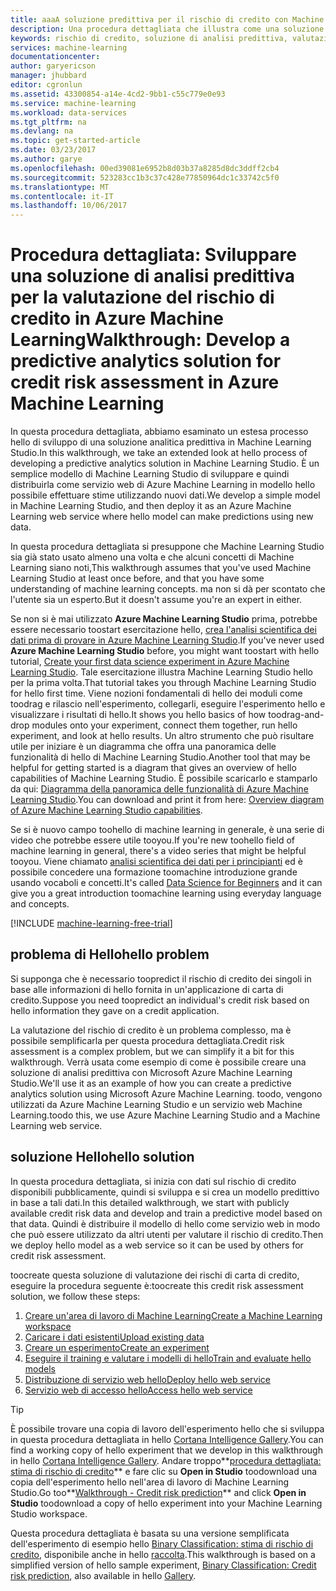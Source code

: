 ```yaml
---
title: aaaA soluzione predittiva per il rischio di credito con Machine Learning | Documenti Microsoft
description: Una procedura dettagliata che illustra come una soluzione analitica predittiva, per la carta di credito toocreate valutazione dei rischi in Azure Machine Learning Studio.
keywords: rischio di credito, soluzione di analisi predittiva, valutazione del rischio
services: machine-learning
documentationcenter: 
author: garyericson
manager: jhubbard
editor: cgronlun
ms.assetid: 43300854-a14e-4cd2-9bb1-c55c779e0e93
ms.service: machine-learning
ms.workload: data-services
ms.tgt_pltfrm: na
ms.devlang: na
ms.topic: get-started-article
ms.date: 03/23/2017
ms.author: garye
ms.openlocfilehash: 00ed39081e6952b8d03b37a8285d8dc3ddff2cb4
ms.sourcegitcommit: 523283cc1b3c37c428e77850964dc1c33742c5f0
ms.translationtype: MT
ms.contentlocale: it-IT
ms.lasthandoff: 10/06/2017
---
```

# <a name="walkthrough-develop-a-predictive-analytics-solution-for-credit-risk-assessment-in-azure-machine-learning"></a><span data-ttu-id="fc1d9-104">Procedura dettagliata: Sviluppare una soluzione di analisi predittiva per la valutazione del rischio di credito in Azure Machine Learning</span><span class="sxs-lookup"><span data-stu-id="fc1d9-104">Walkthrough: Develop a predictive analytics solution for credit risk assessment in Azure Machine Learning</span></span>

<span data-ttu-id="fc1d9-105">In questa procedura dettagliata, abbiamo esaminato un estesa processo hello di sviluppo di una soluzione analitica predittiva in Machine Learning Studio.</span><span class="sxs-lookup"><span data-stu-id="fc1d9-105">In this walkthrough, we take an extended look at hello process of developing a predictive analytics solution in Machine Learning Studio.</span></span> <span data-ttu-id="fc1d9-106">È un semplice modello di Machine Learning Studio di sviluppare e quindi distribuirla come servizio web di Azure Machine Learning in modello hello possibile effettuare stime utilizzando nuovi dati.</span><span class="sxs-lookup"><span data-stu-id="fc1d9-106">We develop a simple model in Machine Learning Studio, and then deploy it as an Azure Machine Learning web service where hello model can make predictions using new data.</span></span> 

<span data-ttu-id="fc1d9-107">In questa procedura dettagliata si presuppone che Machine Learning Studio sia già stato usato almeno una volta e che alcuni concetti di Machine Learning siano noti,</span><span class="sxs-lookup"><span data-stu-id="fc1d9-107">This walkthrough assumes that you've used Machine Learning Studio at least once before, and that you have some understanding of machine learning concepts.</span></span> <span data-ttu-id="fc1d9-108">ma non si dà per scontato che l'utente sia un esperto.</span><span class="sxs-lookup"><span data-stu-id="fc1d9-108">But it doesn't assume you're an expert in either.</span></span>

<span data-ttu-id="fc1d9-109">Se non si è mai utilizzato **Azure Machine Learning Studio** prima, potrebbe essere necessario toostart esercitazione hello, [crea l'analisi scientifica dei dati prima di provare in Azure Machine Learning Studio](machine-learning-create-experiment.md).</span><span class="sxs-lookup"><span data-stu-id="fc1d9-109">If you've never used **Azure Machine Learning Studio** before, you might want toostart with hello tutorial, [Create your first data science experiment in Azure Machine Learning Studio](machine-learning-create-experiment.md).</span></span> <span data-ttu-id="fc1d9-110">Tale esercitazione illustra Machine Learning Studio hello per la prima volta.</span><span class="sxs-lookup"><span data-stu-id="fc1d9-110">That tutorial takes you through Machine Learning Studio for hello first time.</span></span> <span data-ttu-id="fc1d9-111">Viene nozioni fondamentali di hello dei moduli come toodrag e rilascio nell'esperimento, collegarli, eseguire l'esperimento hello e visualizzare i risultati di hello.</span><span class="sxs-lookup"><span data-stu-id="fc1d9-111">It shows you hello basics of how toodrag-and-drop modules onto your experiment, connect them together, run hello experiment, and look at hello results.</span></span> <span data-ttu-id="fc1d9-112">Un altro strumento che può risultare utile per iniziare è un diagramma che offra una panoramica delle funzionalità di hello di Machine Learning Studio.</span><span class="sxs-lookup"><span data-stu-id="fc1d9-112">Another tool that may be helpful for getting started is a diagram that gives an overview of hello capabilities of Machine Learning Studio.</span></span> <span data-ttu-id="fc1d9-113">È possibile scaricarlo e stamparlo da qui: [Diagramma della panoramica delle funzionalità di Azure Machine Learning Studio](machine-learning-studio-overview-diagram.md).</span><span class="sxs-lookup"><span data-stu-id="fc1d9-113">You can download and print it from here: [Overview diagram of Azure Machine Learning Studio capabilities](machine-learning-studio-overview-diagram.md).</span></span>
 
<span data-ttu-id="fc1d9-114">Se si è nuovo campo toohello di machine learning in generale, è una serie di video che potrebbe essere utile tooyou.</span><span class="sxs-lookup"><span data-stu-id="fc1d9-114">If you're new toohello field of machine learning in general, there's a video series that might be helpful tooyou.</span></span> <span data-ttu-id="fc1d9-115">Viene chiamato [analisi scientifica dei dati per i principianti](machine-learning-data-science-for-beginners-the-5-questions-data-science-answers.md) ed è possibile concedere una formazione toomachine introduzione grande usando vocaboli e concetti.</span><span class="sxs-lookup"><span data-stu-id="fc1d9-115">It's called [Data Science for Beginners](machine-learning-data-science-for-beginners-the-5-questions-data-science-answers.md) and it can give you a great introduction toomachine learning using everyday language and concepts.</span></span>


[!INCLUDE [machine-learning-free-trial](../../includes/machine-learning-free-trial.md)]
 

## <a name="hello-problem"></a><span data-ttu-id="fc1d9-116">problema di Hello</span><span class="sxs-lookup"><span data-stu-id="fc1d9-116">hello problem</span></span>

<span data-ttu-id="fc1d9-117">Si supponga che è necessario toopredict il rischio di credito dei singoli in base alle informazioni di hello fornita in un'applicazione di carta di credito.</span><span class="sxs-lookup"><span data-stu-id="fc1d9-117">Suppose you need toopredict an individual's credit risk based on hello information they gave on a credit application.</span></span>  

<span data-ttu-id="fc1d9-118">La valutazione del rischio di credito è un problema complesso, ma è possibile semplificarla per questa procedura dettagliata.</span><span class="sxs-lookup"><span data-stu-id="fc1d9-118">Credit risk assessment is a complex problem, but we can simplify it a bit for this walkthrough.</span></span> <span data-ttu-id="fc1d9-119">Verrà usata come esempio di come è possibile creare una soluzione di analisi predittiva con Microsoft Azure Machine Learning Studio.</span><span class="sxs-lookup"><span data-stu-id="fc1d9-119">We'll use it as an example of how you can create a predictive analytics solution using Microsoft Azure Machine Learning.</span></span> <span data-ttu-id="fc1d9-120">toodo, vengono utilizzati da Azure Machine Learning Studio e un servizio web Machine Learning.</span><span class="sxs-lookup"><span data-stu-id="fc1d9-120">toodo this, we use Azure Machine Learning Studio and a Machine Learning web service.</span></span>  

## <a name="hello-solution"></a><span data-ttu-id="fc1d9-121">soluzione Hello</span><span class="sxs-lookup"><span data-stu-id="fc1d9-121">hello solution</span></span>

<span data-ttu-id="fc1d9-122">In questa procedura dettagliata, si inizia con dati sul rischio di credito disponibili pubblicamente, quindi si sviluppa e si crea un modello predittivo in base a tali dati.</span><span class="sxs-lookup"><span data-stu-id="fc1d9-122">In this detailed walkthrough, we start with publicly available credit risk data and develop and train a predictive model based on that data.</span></span> <span data-ttu-id="fc1d9-123">Quindi è distribuire il modello di hello come servizio web in modo che può essere utilizzato da altri utenti per valutare il rischio di credito.</span><span class="sxs-lookup"><span data-stu-id="fc1d9-123">Then we deploy hello model as a web service so it can be used by others for credit risk assessment.</span></span>

<span data-ttu-id="fc1d9-124">toocreate questa soluzione di valutazione dei rischi di carta di credito, eseguire la procedura seguente è:</span><span class="sxs-lookup"><span data-stu-id="fc1d9-124">toocreate this credit risk assessment solution, we follow these steps:</span></span>  

1. [<span data-ttu-id="fc1d9-125">Creare un'area di lavoro di Machine Learning</span><span class="sxs-lookup"><span data-stu-id="fc1d9-125">Create a Machine Learning workspace</span></span>](machine-learning-walkthrough-1-create-ml-workspace.md)
2. [<span data-ttu-id="fc1d9-126">Caricare i dati esistenti</span><span class="sxs-lookup"><span data-stu-id="fc1d9-126">Upload existing data</span></span>](machine-learning-walkthrough-2-upload-data.md)
3. [<span data-ttu-id="fc1d9-127">Creare un esperimento</span><span class="sxs-lookup"><span data-stu-id="fc1d9-127">Create an experiment</span></span>](machine-learning-walkthrough-3-create-new-experiment.md)
4. [<span data-ttu-id="fc1d9-128">Eseguire il training e valutare i modelli di hello</span><span class="sxs-lookup"><span data-stu-id="fc1d9-128">Train and evaluate hello models</span></span>](machine-learning-walkthrough-4-train-and-evaluate-models.md)
5. [<span data-ttu-id="fc1d9-129">Distribuzione di servizio web hello</span><span class="sxs-lookup"><span data-stu-id="fc1d9-129">Deploy hello web service</span></span>](machine-learning-walkthrough-5-publish-web-service.md)
6. [<span data-ttu-id="fc1d9-130">Servizio web di accesso hello</span><span class="sxs-lookup"><span data-stu-id="fc1d9-130">Access hello web service</span></span>](machine-learning-walkthrough-6-access-web-service.md)

> [!TIP] 
> <span data-ttu-id="fc1d9-131">È possibile trovare una copia di lavoro dell'esperimento hello che si sviluppa in questa procedura dettagliata in hello [Cortana Intelligence Gallery](https://gallery.cortanaintelligence.com).</span><span class="sxs-lookup"><span data-stu-id="fc1d9-131">You can find a working copy of hello experiment that we develop in this walkthrough in hello [Cortana Intelligence Gallery](https://gallery.cortanaintelligence.com).</span></span> <span data-ttu-id="fc1d9-132">Andare troppo**[procedura dettagliata: stima di rischio di credito](https://gallery.cortanaintelligence.com/Experiment/Walkthrough-Credit-risk-prediction-1)**  e fare clic su **Open in Studio** toodownload una copia dell'esperimento hello nell'area di lavoro di Machine Learning Studio.</span><span class="sxs-lookup"><span data-stu-id="fc1d9-132">Go too**[Walkthrough - Credit risk prediction](https://gallery.cortanaintelligence.com/Experiment/Walkthrough-Credit-risk-prediction-1)** and click **Open in Studio** toodownload a copy of hello experiment into your Machine Learning Studio workspace.</span></span>
> 
> <span data-ttu-id="fc1d9-133">Questa procedura dettagliata è basata su una versione semplificata dell'esperimento di esempio hello [Binary Classification: stima di rischio di credito](http://go.microsoft.com/fwlink/?LinkID=525270), disponibile anche in hello [raccolta](http://gallery.cortanaintelligence.com/).</span><span class="sxs-lookup"><span data-stu-id="fc1d9-133">This walkthrough is based on a simplified version of hello sample experiment, [Binary Classification: Credit risk prediction](http://go.microsoft.com/fwlink/?LinkID=525270), also available in hello [Gallery](http://gallery.cortanaintelligence.com/).</span></span>
